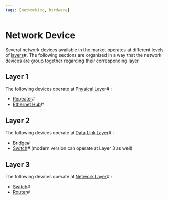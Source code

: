 ```yaml
---
tags: [networking, hardware]
---
```


# Network Device

Several network devices available in the market operates at different levels of
[layers](202206131632.md)#. The following sections are organised in a way that
the network devices are group together regarding their corresponding layer.

## Layer 1

The following devices operate at [Physical Layer](202206131647.md)# :
- [Repeater](202207051832.md)#
- [Ethernet Hub](202207061148.md)#

## Layer 2

The following devices operate at [Data Link Layer](202206131651.md)# :
- [Bridge](202207051851.md)#
- [Switch](202207051907.md)# (modern version can operate at Layer 3 as well)

## Layer 3

The following devices operate at [Network Layer](202206131702.md)# :
- [Switch](202207051907.md)#
- [Router](202207061800.md)#
